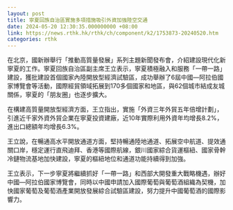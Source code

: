 ```yaml
---
layout: post
title: 寧夏回族自治區實施多項措施吸引外資加強陸空交通　
date: 2024-05-20 12:30:35.000000000 +08:00
link: https://news.rthk.hk/rthk/ch/component/k2/1753873-20240520.htm
categories: rthk
---
```


在北京，國新辦舉行「推動高質量發展」系列主題新聞發布會，介紹建設現代化新寧夏的工作。寧夏回族自治區副主席王立表示，寧夏積極融入和服務「一帶一路」建設，獲批建設首個國家內陸開放型經濟試驗區，成功舉辦了6屆中國—阿拉伯國家博覽會等活動，國際經貿領域拓展到170多個國家和地區，與62個城市結成友城關係，寧夏的「朋友圈」也逐步擴大。

在構建高質量開放型經濟方面，王立指出，實施「外資三年外貿五年倍增計劃」，引進近千家外資外貿企業在寧夏投資建廠，近10年實際利用外資年均增長8.2%，進出口總額年均增長6.3%。

王立說，在暢通高水平開放通道方面，堅持暢通陸地通道、拓展空中航道、提效通關口岸，穩定運行直飛迪拜、香港等國際航線，銀川國家綜合貨運樞紐、國家骨幹冷鏈物流基地加快建設，寧夏的樞紐地位和通道功能持續得到加強。

王立表示，下一步寧夏將繼續抓好「一帶一路」和西部大開發重大戰略機遇，辦好中國—阿拉伯國家博覽會，同時以中國申請加入國際葡萄與葡萄酒組織為契機，加快國家葡萄及葡萄酒產業開放發展綜合試驗區建設，努力提升中國葡萄酒的國際影響力。
